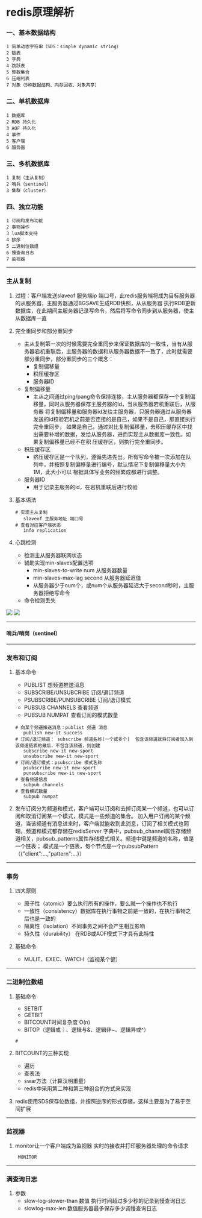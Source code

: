 # redis原理解析

### 一、基本数据结构

    1 简单动态字符串（SDS：simple dynamic string）
    2 链表
    3 字典
    4 跳跃表
    5 整数集合
    6 压缩列表
    7 对象（5种数据结构、内存回收、对象共享）

### 二、单机数据库

    1 数据库
    2 RDB 持久化
    3 AOF 持久化
    4 事件
    5 客户端
    6 服务器

### 三、多机数据库

    1 复制（主从复制）
    2 哨兵（sentinel）
    3 集群（cluster）

### 四、独立功能

    1 订阅和发布功能
    2 事物操作
    3 lua脚本支持
    4 排序
    5 二进制位数组
    6 慢查询日志
    7 监视器

***

### 主从复制
1. 过程：客户端发送slaveof 服务端ip 端口号，此redis服务端将成为目标服务器的从服务器，主服务器通过BGSAVE生成RDB快照，从从服务器
执行RDB更新数据库，在此期间主服务器记录写命令，然后将写命令同步到从服务器，使主从数据库一直
2. 完全重同步和部分重同步
   - 主从复制第一次的时候需要完全重同步来保证数据库的一致性，当有从服务器宕机重联后，主服务器的数据和从服务器数据不一致了，此时就需要
   部分重同步，部分重同步的三个概念：
     - 复制偏移量
     - 积压缓存区
     - 服务器ID
   - 复制偏移量
      - 主从之间通过ping/pang命令保持连接，主从服务器都保存一个复制偏移量，同时从服务器保存主服务器的Id，当从服务器宕机重联后，从服务器 
        将复制偏移量和服务器id发给主服务器，只服务器通过从服务器发送的id校验宕机之前是否连接的是自己，如果不是自己，那直接执行完全重同步，
        如果是自己，通过对比复制偏移量，去积压缓存区中找出需要补增的数据，发给从服务器，进而实现主从数据库一致性。如果复制偏移量已经不在积
        压缓存区，则执行完全重同步。
   - 积压缓存区
     - 挤压缓存区是一个队列，遵循先进先出，所有写命令被一次添加在队列中，并按照复制偏移量进行编号，默认情况下复制偏移量大小为1M，此大小可以
       根据具体写业务的频繁成都进行调整。
   - 服务器ID
     - 用于记录主服务的id，在宕机重联后进行校验
   
3. 基本语法
   ```shell
   # 实现主从复制
      slaveof 主服务地址 端口号
   # 查看对应客户端状态
      info replication
   ```
   
4. 心跳检测
   - 检测主从服务器联网状态
   - 辅助实现min-slaves配置选项
      - min-slaves-to-write num   从服务器数量
      - min-slaves-max-lag second 从服务器延迟值
      - 从服务器少于num个，或num个从服务器延迟大于second秒时，主服务器拒绝写命令
   - 命令检测丢失
   
![](./images/redis_slave1.png)
![](./images/redis_slave2.png)
***
#### 哨兵/哨岗（sentinel）



***
### 发布和订阅
1. 基本命令 
   - PUBLIST  想频道推送消息
   - SUBSCRIBE/UNSUBCRIBE 订阅/退订频道
   - PSUBSCRIBE/PUNSUBCRIBE 订阅/退订模式
   - PUBSUB CHANNELS 查看频道 
   - PUBSUB NUMPAT 查看订阅的模式数量
   ```shell
   # 向某个频道推送消息：publist 频道 消息
      publish new-it success
   # 订阅/退订频道： subscribe 频道名称(一个或多个)  包含该频道就将订阅者加入到该频道链表的最后，不包含该频道，则创建
      subscribe new-it new-sport
      unsubscribe new-it new-sport
   # 订阅/退订模式：psubscribe 模式名称
      psubscribe new-it new-sport
      punsubscribe new-it new-sport
   # 查看频道信息
      subpub channels
   # 查看模式数量
      subpub numpat 
   ```
   
2. 发布订阅分为频道和模式，客户端可以订阅和去掉订阅某一个频道，也可以订阅和取消订阅某一个模式，模式是一些频道的集合。
加入用户订阅的某个频道，当该频道有消息进来时，客户端就能收到此消息，订阅了相关模式也同理。频道和模式都存储在redisServer
   字典中，pubsub_channel属性存储频道相关，pubsub_patterns属性存储模式相关。频道中键是频道的名称，值是一个链表；
   模式是一个链表，每个节点是一个pubsubPattern（{"client":...,"pattern":...}）
***

### 事务

1. 四大原则
    - 原子性（atomic）要么执行所有的操作，要么就一个操作也不执行
    - 一致性（consistency）数据库在执行事物之前是一致的，在执行事物之后也是一致的
    - 隔离性（Isolation）不同事务之间不会产生相互影响
    - 持久性（durability） 在RDB或AOF模式下才具有此特性

2. 基础命令
    - MULIT、EXEC、WATCH（监视某个健）

***

### 二进制位数组

1. 基础命令
   - SETBIT
   - GETBIT
   - BITCOUNT时间复杂度 O(n)
   - BITOP（逻辑或｜、逻辑与&、逻辑非~、逻辑异或^）
   ```shell
   # 
   ```

2. BITCOUNT的三种实现
    - 遍历
    - 查表法
    - swar方法（计算汉明重量）
    - redis中采用第二种和第三种组合的方式来实现
3. redis使用SDS保存位数组，并按照逆序的形式存储，这样主要是为了易于空间扩展
***
### 监视器
1. monitor让一个客户端成为监视器 实时的接收并打印服务器处理的命令请求
   ```shell
    MONITOR
   ```
***
### 满查询日志
1. 参数
   - slow-log-slower-than 数值  执行时间超过多少秒的记录到慢查询日志 
   - slowlog-max-len 数值服务器最多保存多少调慢查询日志


